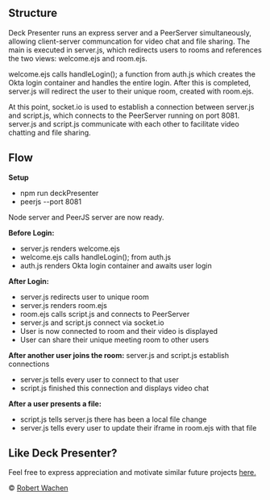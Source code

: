 ## Structure
Deck Presenter runs an express server and a PeerServer simultaneously, allowing client-server communcation for video chat and file sharing. The main is executed in server.js, which redirects users to rooms and references the two views: welcome.ejs and room.ejs. 

welcome.ejs calls handleLogin(); a function from auth.js which creates the Okta login container and handles the entire login. After this is completed, server.js will redirect the user to their unique room, created with room.ejs.

At this point, socket.io is used to establish a connection between server.js and script.js, which connects to the PeerServer running on port 8081. server.js and script.js communicate with each other to facilitate video chatting and file sharing.

## Flow
<b>Setup</b>
- npm run deckPresenter
- peerjs --port 8081

Node server and PeerJS server are now ready.

<b>Before Login:</b>
- server.js renders welcome.ejs
- welcome.ejs calls handleLogin(); from auth.js
- auth.js renders Okta login container and awaits user login

<b>After Login:</b>
- server.js redirects user to unique room
- server.js renders room.ejs
- room.ejs calls script.js and connects to PeerServer
- server.js and script.js connect via socket.io
- User is now connected to room and their video is displayed
- User can share their unique meeting room to other users

<b>After another user joins the room:</b>
server.js and script.js establish connections
- server.js tells every user to connect to that user
- script.js finished this connection and displays video chat

<b>After a user presents a file:</b>
- script.js tells server.js there has been a local file change
- server.js tells every user to update their iframe in room.ejs with that file

## Like Deck Presenter?
Feel free to express appreciation and motivate similar future projects [here.](https://paypal.me/robertwachen)

© [Robert Wachen](https://github.com/robertwachen/)